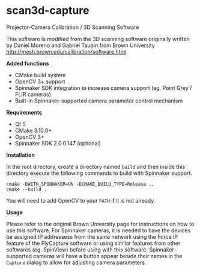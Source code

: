 # scan3d-capture
Projector-Camera Calibration / 3D Scanning Software

This software is modified from the 3D scanning software originally written by Daniel Moreno and Gabriel Taubin from Brown University http://mesh.brown.edu/calibration/software.html

**Added functions**

- CMake build system
- OpenCV 3+ support
- Spinnaker SDK integration to increase camera support (eg. Point Grey / FLIR cameras)
- Built-in Spinnaker-supported camera parameter control mechanism

**Requirements**

- Qt 5
- CMake 3.10.0+
- OpenCV 3+
- Spinnaker SDK 2.0.0.147 (optional)

**Installation**

In the root directory, create a directory named `build` and then inside this directory execute the following commands to build with Spinnaker support.

```
cmake -DWITH_SPINNAKER=ON -DCMAKE_BUILD_TYPE=Release ..
cmake --build .
```

You will need to add OpenCV to your `PATH` if it is not already.

**Usage**

Please refer to the original Brown University page for instructions on how to use this software. For Spinnaker cameras, it is needed to have the devices be assigned IP addressess from the same network using the Force IP feature of the FlyCapture software or using similar features from other softwares (eg. SpinView) before using with this software. Spinnaker-supported cameras will have a button appear beside their names in the `Capture` dialog to allow for adjusting camera parameters.
